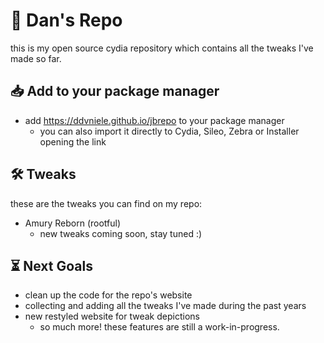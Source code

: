 # 📂 Dan's Repo
this is my open source cydia repository which contains all the tweaks I've made so far.

## 📥 Add to your package manager
- add https://ddvniele.github.io/jbrepo to your package manager
  - you can also import it directly to Cydia, Sileo, Zebra or Installer opening the link

## 🛠️ Tweaks
these are the tweaks you can find on my repo:
- Amury Reborn (rootful)
  - new tweaks coming soon, stay tuned :)

## ⏳ Next Goals
- clean up the code for the repo's website
- collecting and adding all the tweaks I've made during the past years
- new restyled website for tweak depictions
  - so much more! these features are still a work-in-progress.
